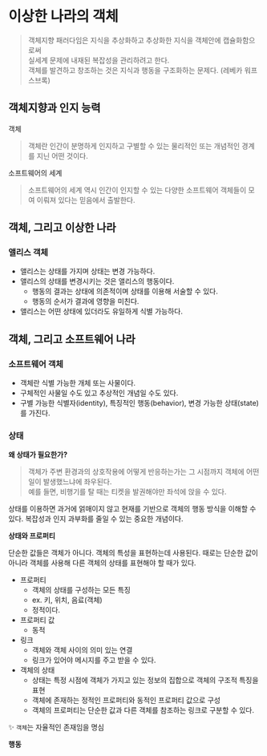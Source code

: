 # 이상한 나라의 객체

> 객체지향 패러다임은 지식을 추상화하고 추상화한 지식을 객체안에 캡슐화함으로써  
> 실세계 문제에 내재된 복잡성을 관리하려고 한다.  
> 객체를 발견하고 창조하는 것은 지식과 행동을 구조화하는 문제다.
> (레베카 워프스브록)

## 객체지향과 인지 능력

객체
> 객체란 인간이 분명하게 인지하고 구별할 수 있는 물리적인 또는 개념적인 경계를 지닌 어떤 것이다.

소프트웨어의 세계
> 소프트웨어의 세계 역시 인간이 인지할 수 있는 다양한 소프트웨어 객체들이 모여 이뤄져 있다는 믿음에서 출발한다.

## 객체, 그리고 이상한 나라

### 앨리스 객체
- 앨리스는 상태를 가지며 상태는 변경 가능하다.  
- 앨리스의 상태를 변경시키는 것은 앨리스의 행동이다.
	- 행동의 결과는 상태에 의존적이며 상태를 이용해 서술할 수 있다.
	- 행동의 순서가 결과에 영향을 미친다.
- 앨리스는 어떤 상태에 있더라도 유일하게 식별 가능하다.

## 객체, 그리고 소프트웨어 나라

### 소프트웨어 객체
- 객체란 식별 가능한 개체 또는 사물이다.
- 구체적인 사물일 수도 있고 추상적인 개념일 수도 있다.
- 구별 가능한 식별자(identity), 특징적인 행동(behavior), 변경 가능한 상태(state)를 가진다.

### 상태

**왜 상태가 필요한가?**
> 객체가 주변 환경과의 상호작용에 어떻게 반응하는가는 그 시점까지 객체에 어떤일이 발생했느냐에 좌우된다.  
> 예를 들면, 비행기를 탈 때는 티켓을 발권해야만 좌석에 앉을 수 있다.

상태를 이용하면 과거에 얽매이지 않고 현재를 기반으로 객체의 행동 방식을 이해할 수 있다.
복잡성과 인지 과부화를 줄일 수 있는 중요한 개념이다.

**상태와 프로퍼티**

단순한 값들은 객체가 아니다. 객체의 특성을 표현하는데 사용된다.
때로는 단순한 값이 아니라 객체를 사용해 다른 객체의 상태를 표현해야 할 때가 있다.

- 프로퍼티
  + 객체의 상태를 구성하는 모든 특징
  + ex. 키, 위치, 음료(객체)
  + 정적이다.
- 프로퍼티 값
  + 동적
- 링크 
  + 객체와 객체 사이의 의미 있는 연결 
  + 링크가 있어야 메시지를 주고 받을 수 있다.
- 객체의 상태
  + 상태는 특정 시점에 객체가 가지고 있는 정보의 집합으로 객체의 구조적 특징을 표현
  + 객체에 존재하는 정적인 프로퍼티와 동적인 프로퍼티 값으로 구성
  + 객체의 프로퍼티는 단순한 값과 다른 객체를 참조하는 링크로 구분할 수 있다.

✨ `객체`는 자율적인 존재임을 명심

**행동**








